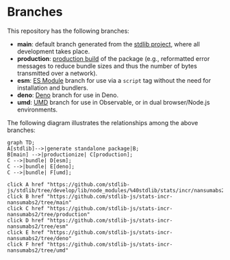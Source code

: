 <!--

@license Apache-2.0

Copyright (c) 2022 The Stdlib Authors.

Licensed under the Apache License, Version 2.0 (the "License");
you may not use this file except in compliance with the License.
You may obtain a copy of the License at

    http://www.apache.org/licenses/LICENSE-2.0

Unless required by applicable law or agreed to in writing, software
distributed under the License is distributed on an "AS IS" BASIS,
WITHOUT WARRANTIES OR CONDITIONS OF ANY KIND, either express or implied.
See the License for the specific language governing permissions and
limitations under the License.

-->

# Branches

This repository has the following branches:

-   **main**: default branch generated from the [stdlib project][stdlib-url], where all development takes place.
-   **production**: [production build][production-url] of the package (e.g., reformatted error messages to reduce bundle sizes and thus the number of bytes transmitted over a network).
-   **esm**: [ES Module][esm-url] branch for use via a `script` tag without the need for installation and bundlers.
-   **deno**: [Deno][deno-url] branch for use in Deno.
-   **umd**: [UMD][umd-url] branch for use in Observable, or in dual browser/Node.js environments.

The following diagram illustrates the relationships among the above branches:

```mermaid
graph TD;
A[stdlib]-->|generate standalone package|B;
B[main] -->|productionize| C[production];
C -->|bundle| D[esm];
C -->|bundle| E[deno];
C -->|bundle| F[umd];

click A href "https://github.com/stdlib-js/stdlib/tree/develop/lib/node_modules/%40stdlib/stats/incr/nansumabs2"
click B href "https://github.com/stdlib-js/stats-incr-nansumabs2/tree/main"
click C href "https://github.com/stdlib-js/stats-incr-nansumabs2/tree/production"
click D href "https://github.com/stdlib-js/stats-incr-nansumabs2/tree/esm"
click E href "https://github.com/stdlib-js/stats-incr-nansumabs2/tree/deno"
click F href "https://github.com/stdlib-js/stats-incr-nansumabs2/tree/umd"
```

[stdlib-url]: https://github.com/stdlib-js/stdlib/tree/develop/lib/node_modules/%40stdlib/stats/incr/nansumabs2
[production-url]: https://github.com/stdlib-js/stats-incr-nansumabs2/tree/production
[deno-url]: https://github.com/stdlib-js/stats-incr-nansumabs2/tree/deno
[umd-url]: https://github.com/stdlib-js/stats-incr-nansumabs2/tree/umd
[esm-url]: https://github.com/stdlib-js/stats-incr-nansumabs2/tree/esm